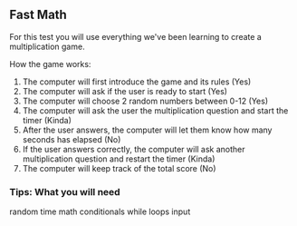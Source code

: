 ## Fast Math

For this test you will use everything we've been learning to create a multiplication game. 

How the game works: 
1. The computer will first introduce the game and its rules (Yes)
2. The computer will ask if the user is ready to start (Yes)
3. The computer will choose 2 random numbers between 0-12 (Yes)
4. The computer will ask the user the multiplication question and start the timer (Kinda)
5. After the user answers, the computer will let them know how many seconds has elapsed (No)
6. If the user answers correctly, the computer will ask another multiplication question and restart the timer (Kinda)
7. The computer will keep track of the total score (No)

### Tips: What you will need 

random 
time 
math 
conditionals 
while loops
input